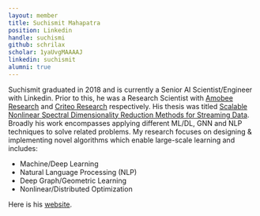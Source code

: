 ```yaml
---
layout: member
title: Suchismit Mahapatra
position: Linkedin 
handle: suchismi
github: schrilax
scholar: 1yaUvgMAAAAJ
linkedin: suchismit
alumni: true
---
```


Suchismit graduated in 2018 and is currently a Senior AI Scientist/Engineer with Linkedin. Prior to this, he was a Research Scientist with [Amobee Research](https://www.amobee.com/) and [Criteo Research](https://ailab.criteo.com/) respectively. His thesis was titled [Scalable Nonlinear Spectral Dimensionality Reduction Methods for Streaming Data](https://search.proquest.com/openview/1048a2832f99a635877cddd52c631bc8/1?pq-origsite=gscholar&cbl=18750&diss=y). Broadly his work encompasses applying different ML/DL, GNN and NLP techniques to solve related problems. My research focuses on designing & implementing novel algorithms which enable large-scale learning and includes:

* Machine/Deep Learning
* Natural Language Processing (NLP)
* Deep Graph/Geometric Learning
* Nonlinear/Distributed Optimization

Here is his [website](https://schrilax.github.io/).

